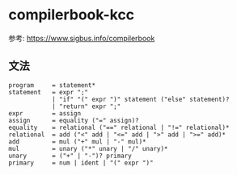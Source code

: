 # compilerbook-kcc
参考: https://www.sigbus.info/compilerbook

## 文法
	program		= statement*
	statement	= expr ";"
				| "if" "(" expr ")" statement ("else" statement)?
				| "return" expr ";"
	expr		= assign
	assign		= equality ("=" assign)?
	equality	= relational ("==" relational | "!=" relational)*
	relational	= add ("<" add | "<=" add | ">" add | ">=" add)*
	add			= mul ("+" mul | "-" mul)*
	mul			= unary ("*" unary | "/" unary)*
	unary		= ("+" | "-")? primary
	primary		= num | ident | "(" expr ")"


